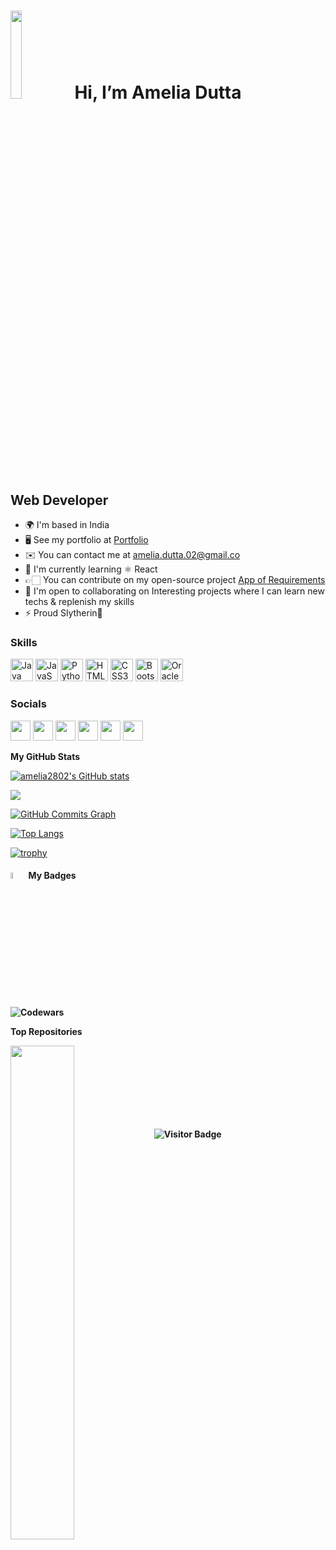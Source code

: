 <h1><img src="https://user-images.githubusercontent.com/49182604/175786588-517289a3-1038-4051-b90d-bc5c10070da0.png" width=19%>
Hi, I’m Amelia Dutta</h1>

Web Developer
-----------------------------

* 🌍  I'm based in India
* 🖥️  See my portfolio at [Portfolio](http://amelia2802.github.io/Portfolio/)
* ✉️  You can contact me at [amelia.dutta.02@gmail.co](mailto:amelia.dutta.02@gmail.co)
* 🚀  I'm currently learning ⚛ React
* 👉🏻 You can contribute on my open-source project [App of Requirements](http://github.com/amelia2802/SIT_NEST-App-of-Requirements)
* 🤝  I'm open to collaborating on Interesting projects where I can learn new techs & replenish my skills
* ⚡  Proud Slytherin💚

### Skills

<p align="left">
<a href="https://www.oracle.com/java/" target="_blank" rel="noreferrer"><img src="https://raw.githubusercontent.com/danielcranney/readme-generator/main/public/icons/skills/java-colored.svg" width="36" height="36" alt="Java" /></a>
<a href="https://developer.mozilla.org/en-US/docs/Web/JavaScript" target="_blank" rel="noreferrer"><img src="https://raw.githubusercontent.com/danielcranney/readme-generator/main/public/icons/skills/javascript-colored.svg" width="36" height="36" alt="JavaScript" /></a>
<a href="https://www.python.org/" target="_blank" rel="noreferrer"><img src="https://raw.githubusercontent.com/danielcranney/readme-generator/main/public/icons/skills/python-colored.svg" width="36" height="36" alt="Python" /></a>
<a href="https://developer.mozilla.org/en-US/docs/Glossary/HTML5" target="_blank" rel="noreferrer"><img src="https://raw.githubusercontent.com/danielcranney/readme-generator/main/public/icons/skills/html5-colored.svg" width="36" height="36" alt="HTML5" /></a>
<a href="https://www.w3.org/TR/CSS/#css" target="_blank" rel="noreferrer"><img src="https://raw.githubusercontent.com/danielcranney/readme-generator/main/public/icons/skills/css3-colored.svg" width="36" height="36" alt="CSS3" /></a>
<a href="https://getbootstrap.com/" target="_blank" rel="noreferrer"><img src="https://raw.githubusercontent.com/danielcranney/readme-generator/main/public/icons/skills/bootstrap-colored.svg" width="36" height="36" alt="Bootstrap" /></a>
<a href="https://www.oracle.com/uk/index.html" target="_blank" rel="noreferrer"><img src="https://raw.githubusercontent.com/danielcranney/readme-generator/main/public/icons/skills/oracle-colored.svg" width="36" height="36" alt="Oracle" /></a>
</p>

### Socials

<p align="left"> <a href="https://www.codepen.io/amelia2802" target="_blank" rel="noreferrer"><img src="https://raw.githubusercontent.com/danielcranney/readme-generator/main/public/icons/socials/codepen.svg" width="32" height="32" /></a> <a href="https://www.dev.to/amelia2802" target="_blank" rel="noreferrer"><img src="https://raw.githubusercontent.com/danielcranney/readme-generator/main/public/icons/socials/devdotto.svg" width="32" height="32" /></a> <a href="https://www.github.com/amelia2802" target="_blank" rel="noreferrer"><img src="https://raw.githubusercontent.com/danielcranney/readme-generator/main/public/icons/socials/github.svg" width="32" height="32" /></a> <a href="http://www.instagram.com/duttaamelia" target="_blank" rel="noreferrer"><img src="https://raw.githubusercontent.com/danielcranney/readme-generator/main/public/icons/socials/instagram.svg" width="32" height="32" /></a> <a href="https://www.linkedin.com/in/amelia-dutta-40bb8a17b" target="_blank" rel="noreferrer"><img src="https://raw.githubusercontent.com/danielcranney/readme-generator/main/public/icons/socials/linkedin.svg" width="32" height="32" /></a> <a href="https://www.twitter.com/AmeliaDutta" target="_blank" rel="noreferrer"><img src="https://raw.githubusercontent.com/danielcranney/readme-generator/main/public/icons/socials/twitter.svg" width="32" height="32" /></a></p>
          
<b>My GitHub Stats</b>

<a href="http://www.github.com/amelia2802"><img src="https://github-readme-stats.vercel.app/api?username=amelia2802&show_icons=true&hide=&count_private=true&title_color=22c55e&text_color=0f172a&icon_color=22c55e&bg_color=ffffff&hide_border=true&show_icons=true" alt="amelia2802's GitHub stats" /></a>

<a href="http://www.github.com/amelia2802"><img src="https://github-readme-streak-stats.herokuapp.com/?user=amelia2802&stroke=0f172a&background=ffffff&ring=22c55e&fire=22c55e&currStreakNum=0f172a&currStreakLabel=22c55e&sideNums=0f172a&sideLabels=0f172a&dates=0f172a&hide_border=true" /></a>

<a href="http://www.github.com/amelia2802"><img src="https://activity-graph.herokuapp.com/graph?username=amelia2802&bg_color=ffffff&color=0f172a&line=22c55e&point=0f172a&area_color=ffffff&area=true&hide_border=true&custom_title=GitHub%20Commits%20Graph" alt="GitHub Commits Graph" /></a>


[![Top Langs](https://github-readme-stats.vercel.app/api/top-langs/?username=amelia2802)](https://github.com/amelia2802/github-readme-stats)

[![trophy](https://github-profile-trophy.vercel.app/?username=amelia2802&no-bg=true&no-frame=true&theme=flat)](https://github.com/ryo-ma/github-profile-trophy)

<h4><img src="https://c.tenor.com/xF2V3DnM7soAAAAi/stars-yellow-stars.gif" width=5%> My Badges<h4>

  
![Codewars](https://www.codewars.com/users/amelia2802/badges/large?theme=dark)


<b>Top Repositories</b>

<div width="100%" align="center"><a href="https://github.com/amelia2802/SIT_NEST-App-of-Requirements" align="left"><img align="left" width="45%" src="https://github-readme-stats.vercel.app/api/pin/?username=amelia2802&repo=SIT_NEST-App-of-Requirements&title_color=22c55e&text_color=0f172a&icon_color=22c55e&bg_color=ffffff&hide_border=true&locale=en" /></a></div><br /><br /><br /><br /><br /><br /><br />



![Visitor Badge](https://visitor-badge.laobi.icu/badge?page_id=amelia2802.amelia2802)

